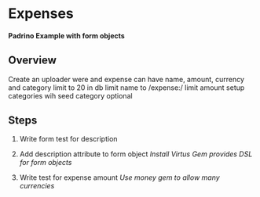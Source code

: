 Expenses
========

#### Padrino Example with form objects

## Overview
Create an uploader were and expense can have name, amount, currency and category
limit to 20 in db
limit name to /expense:/ 
limit amount
setup categories wih seed
category optional

## Steps
1. Write form test for description

2. Add description attribute to form object
  *Install Virtus Gem provides DSL for form objects*

3. Write test for expense amount
  *Use money gem to allow many currencies*
